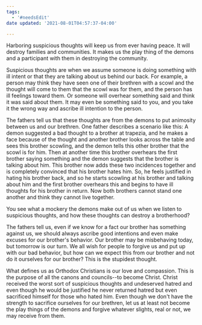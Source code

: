 ```yaml
---
tags:
  - '#needsEdit'
date updated: '2021-08-01T04:57:37-04:00'

---
```


Harboring suspicious thoughts will keep us from ever having peace. It will destroy families and communities. It makes us the play thing of the demons and a participant with them in destroying the community.

Suspicious thoughts are when we assume someone is doing something with ill intent or that they are talking about us behind our back. For example, a person may think they have seen one of their brethren with a scowl and the thought will come to them that the scowl was for them, and the person has ill feelings toward them. Or someone will overhear something said and think it was said about them. It may even be something said to you, and you take it the wrong way and ascribe ill intention to the person.

The fathers tell us that these thoughts are from the demons to put animosity between us and our brethren. One father describes a scenario like this: A demon suggested a bad thought to a brother at trapezia, and he makes a face because of the thought and another brother looks across the table and sees this brother scowling, and the demon tells this other brother that the scowl is for him. Then at another time this brother overhears the first brother saying something and the demon suggests that the brother is talking about him. This brother now adds these two incidences together and is completely convinced that his brother hates him. So, he feels justified in hating his brother back, and so he starts scowling at his brother and talking about him and the first brother overhears this and begins to have ill thoughts for his brother in return. Now both brothers cannot stand one another and think they cannot live together.

You see what a mockery the demons make out of us when we listen to suspicious thoughts, and how these thoughts can destroy a brotherhood?

The fathers tell us, even if we know for a fact our brother has something against us, we should always ascribe good intentions and even make excuses for our brother's behavior. Our brother may be misbehaving today, but tomorrow is our turn. We all wish for people to forgive us and put up with our bad behavior, but how can we expect this from our brother and not do it ourselves for our brother? This is the stupidest thought.

What defines us as Orthodox Christians is our love and compassion. This is the purpose of all the canons and councils--to become Christ. Christ received the worst sort of suspicious thoughts and undeserved hatred and even though he would be justified he never returned hatred but even sacrificed himself for those who hated him. Even though we don't have the strength to sacrifice ourselves for our brethren, let us at least not become the play things of the demons and forgive whatever slights, real or not, we may receive from them.
